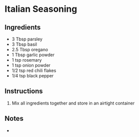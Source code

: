 # Italian Seasoning

## Ingredients

- 3 Tbsp parsley
- 3 Tbsp basil
- 2.5 Tbsp oregano
- 1 Tbsp garlic powder
- 1 tsp rosemary
- 1 tsp onion powder
- 1/2 tsp red chili flakes
- 1/4 tsp black pepper

## Instructions

1. Mix all ingredients together and store in an airtight container

## Notes
- 